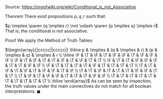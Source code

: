# 

Source: https://proofwiki.org/wiki/Conditional_is_not_Associative

Theorem
There exist propositions $p, q, r$ such that:

$p \implies \paren {q \implies r} \not \vdash \paren {p \implies q} \implies r$
That is, the conditional is not associative.


Proof
We apply the Method of Truth Tables:

$\begin{array}{|ccccc||ccccc|} \hline
p & \implies & (q & \implies & r) & (p & \implies & q) & \implies & r \\
\hline
\F & \T & \F & \T & \F & \F & \T & \F & \F & \F \\
\F & \T & \F & \T & \T & \F & \T & \F & \T & \T \\
\F & \T & \T & \F & \F & \F & \T & \T & \F & \F \\
\F & \T & \T & \T & \T & \F & \T & \T & \T & \T \\
\T & \T & \F & \T & \F & \T & \F & \F & \T & \F \\
\T & \T & \F & \T & \T & \T & \F & \F & \T & \T \\
\T & \F & \T & \F & \F & \T & \T & \T & \F & \F \\
\T & \T & \T & \T & \T & \T & \T & \T & \T & \T \\
\hline
\end{array}$
As can be seen by inspection, the truth values under the main connectives do not match for all boolean interpretations.
$\blacksquare$






